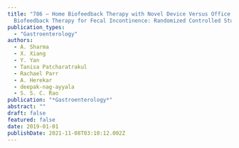 ```yaml
---
title: "786 – Home Biofeedback Therapy with Novel Device Versus Office
  Biofeedback Therapy for Fecal Incontinence: Randomized Controlled Study"
publication_types:
  - "Gastroenterology"
authors:
  - A. Sharma
  - X. Xiang
  - Y. Yan
  - Tanisa Patcharatrakul
  - Rachael Parr
  - A. Herekar
  - deepak-nag-ayyala
  - S. S. C. Rao
publication: "*Gastroenterology*"
abstract: ""
draft: false
featured: false
date: 2019-01-01
publishDate: 2021-11-08T03:10:12.002Z
---
```

